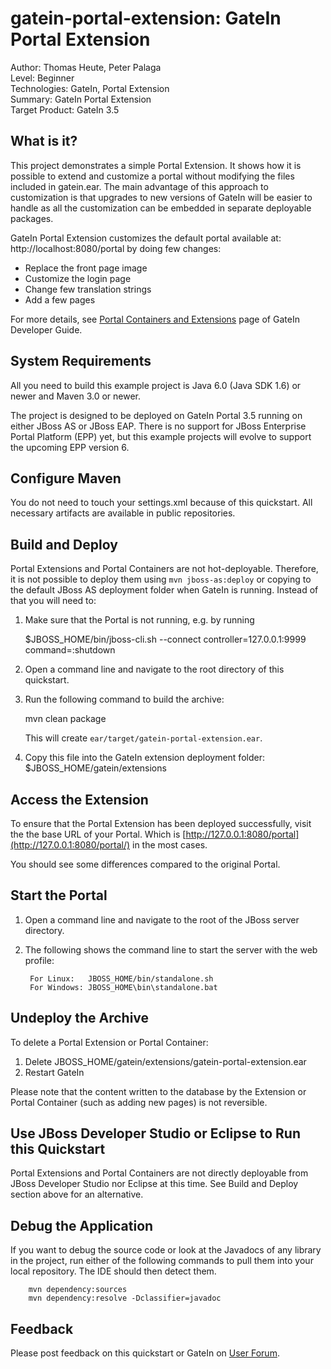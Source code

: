 
gatein-portal-extension: GateIn Portal Extension
============================
Author: Thomas Heute, Peter Palaga  
Level: Beginner  
Technologies: GateIn, Portal Extension  
Summary: GateIn Portal Extension  
Target Product: GateIn 3.5


What is it?
-----------

This project demonstrates a simple Portal Extension. It shows how it is possible to extend and customize a portal without 
modifying the files included in gatein.ear. The main advantage of this approach to customization is that upgrades to new 
versions of GateIn will be easier to handle as all the customization can be embedded in separate 
deployable packages.

GateIn Portal Extension customizes the default portal available at: http://localhost:8080/portal by doing few changes:

* Replace the front page image
* Customize the login page
* Change few translation strings
* Add a few pages

For more details, see [Portal Containers and Extensions](https://docs.jboss.org/author/display/GTNPORTAL35/GDG-Portal+Containers+and+Extensions) page of 
GateIn Developer Guide.


System Requirements
-------------------

All you need to build this example project is Java 6.0 (Java SDK 1.6) or newer and Maven 3.0 or newer.

The project is designed to be deployed on GateIn Portal 3.5 running on either
JBoss AS or JBoss EAP. There is no support for JBoss Enterprise Portal Platform (EPP) yet, 
but this example projects will evolve to support the upcoming EPP version 6.


Configure Maven
---------------

You do not need to touch your settings.xml because of this quickstart. All necessary artifacts are available in public
repositories.


Build and Deploy
----------------

Portal Extensions and Portal Containers are not hot-deployable. Therefore, it is not possible to deploy them using 
`mvn jboss-as:deploy` or copying to the default JBoss AS deployment folder when 
GateIn is running. Instead of that you will need to:

1. Make sure that the Portal is not running, e.g. by running 

      $JBOSS_HOME/bin/jboss-cli.sh --connect controller=127.0.0.1:9999 command=:shutdown

2. Open a command line and navigate to the root directory of this quickstart.
3. Run the following command to build the archive:

      mvn clean package

   This will create `ear/target/gatein-portal-extension.ear`.
4. Copy this file into the GateIn extension deployment folder: $JBOSS_HOME/gatein/extensions

Access the Extension
--------------------

To ensure that the Portal Extension has been deployed successfully, visit the the base URL of your Portal. Which is 
[http://127.0.0.1:8080/portal](http://127.0.0.1:8080/portal/) in the most cases.

You should see some differences compared to the original Portal.


Start the Portal
----------------

1. Open a command line and navigate to the root of the JBoss server directory.
2. The following shows the command line to start the server with the web profile:

        For Linux:   JBOSS_HOME/bin/standalone.sh
        For Windows: JBOSS_HOME\bin\standalone.bat


Undeploy the Archive
--------------------

To delete a Portal Extension or Portal Container:
1. Delete JBOSS_HOME/gatein/extensions/gatein-portal-extension.ear
2. Restart GateIn

Please note that the content written to the database by the Extension or Portal Container (such as adding new pages) is not 
reversible.


Use JBoss Developer Studio or Eclipse to Run this Quickstart
------------------------------------------------------------

Portal Extensions and Portal Containers are not directly deployable from JBoss Developer Studio nor Eclipse at this time. 
See Build and Deploy section above for an alternative.  


Debug the Application
---------------------

If you want to debug the source code or look at the Javadocs of any library in the project, run either of the following 
commands to pull them into your local repository. The IDE should then detect them.

        mvn dependency:sources
        mvn dependency:resolve -Dclassifier=javadoc


Feedback
--------

Please post feedback on this quickstart or GateIn on [User Forum](https://community.jboss.org/en/gatein?view=discussions).
